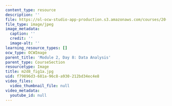 ```yaml
---
content_type: resource
description: ''
file: https://ol-ocw-studio-app-production.s3.amazonaws.com/courses/20-109-laboratory-fundamentals-in-biological-engineering-spring-2010/f79896d3681a96c8a930212bd34ec4e8_m2d8_fig1a.jpg
file_type: image/jpeg
image_metadata:
  caption: ''
  credit: ''
  image-alt: ''
learning_resource_types: []
ocw_type: OCWImage
parent_title: 'Module 2, Day 8: Data Analysis'
parent_type: CourseSection
resourcetype: Image
title: m2d8_fig1a.jpg
uid: f79896d3-681a-96c8-a930-212bd34ec4e8
video_files:
  video_thumbnail_file: null
video_metadata:
  youtube_id: null
---
```

